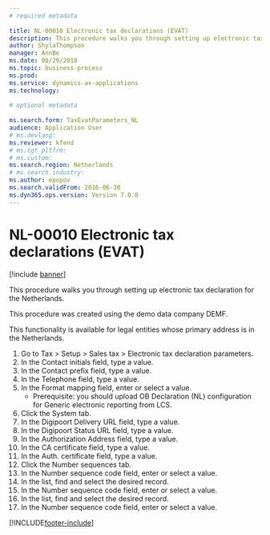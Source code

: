 ```yaml
--- 
# required metadata 
 
title: NL-00010 Electronic tax declarations (EVAT)
description: This procedure walks you through setting up electronic tax declaration for the Netherlands. 
author: ShylaThompson
manager: AnnBe 
ms.date: 08/29/2018
ms.topic: business-process 
ms.prod:  
ms.service: dynamics-ax-applications 
ms.technology:  
 
# optional metadata 
 
ms.search.form: TaxEvatParameters_NL   
audience: Application User 
# ms.devlang:  
ms.reviewer: kfend
# ms.tgt_pltfrm:  
# ms.custom:  
ms.search.region: Netherlands
# ms.search.industry: 
ms.author: epopov
ms.search.validFrom: 2016-06-30 
ms.dyn365.ops.version: Version 7.0.0 
---
```

# NL-00010 Electronic tax declarations (EVAT)

[!include [banner](../../includes/banner.md)]

This procedure walks you through setting up electronic tax declaration for the Netherlands.

This procedure was created using the demo data company DEMF. 

This functionality is available for legal entities whose primary address is in the Netherlands.



1. Go to Tax > Setup > Sales tax > Electronic tax declaration parameters.
2. In the Contact initials field, type a value.
3. In the Contact prefix field, type a value.
4. In the Telephone field, type a value.
5. In the Format mapping field, enter or select a value.
    * Prerequisite: you should upload OB Declaration (NL) configuration for Generic electronic reporting from LCS.  
6. Click the System tab.
7. In the Digipoort Delivery URL field, type a value.
8. In the Digipoort Status URL field, type a value.
9. In the Authorization Address field, type a value.
10. In the CA certificate field, type a value.
11. In the Auth. certificate field, type a value.
12. Click the Number sequences tab.
13. In the Number sequence code field, enter or select a value.
14. In the list, find and select the desired record.
15. In the Number sequence code field, enter or select a value.
16. In the list, find and select the desired record.
17. In the Number sequence code field, enter or select a value.



[!INCLUDE[footer-include](../../../includes/footer-banner.md)]